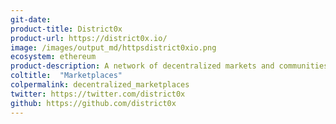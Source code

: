 ```yaml
---
git-date: 
product-title: District0x
product-url: https://district0x.io/
image: /images/output_md/httpsdistrict0xio.png
ecosystem: ethereum
product-description: A network of decentralized markets and communities that exist as decentralized autonomous organizations.
coltitle:  "Marketplaces"
colpermalink: decentralized_marketplaces
twitter: https://twitter.com/district0x
github: https://github.com/district0x
---
```

